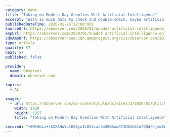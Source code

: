 ```yaml
---
category: news
title: "Taking on Modern Day Gremlins With Artificial Intelligence"
excerpt: "With so much data to check and double-check, maybe artificial intelligence (AI) can help stop these “gremlins” from wreaking havoc online. Perhaps the most iconic World War II cartoon is the Warner Bros. episode “Falling Hare.” Bugs Bunny pooh-poohs the notion of gremlins committing sabotage on the Allied war effort, until those little ..."
publishedDateTime: 2020-01-26T12:00:00Z
sourceUrl: https://observer.com/2020/01/anodot-artificial-intelligence-online-glitches/
ampUrl: https://observer.com/2020/01/anodot-artificial-intelligence-online-glitches/amp/
cdnAmpUrl: https://observer-com.cdn.ampproject.org/c/s/observer.com/2020/01/anodot-artificial-intelligence-online-glitches/amp/
type: article
quality: 57
heat: 57
published: false

provider:
  name: Observer
  domain: observer.com

topics:
  - AI

images:
  - url: https://observer.com/wp-content/uploads/sites/2/2020/01/glitch-2463383_1920.jpg?quality=80&strip
    width: 1920
    height: 1357
    title: "Taking on Modern Day Gremlins With Artificial Intelligence"

secured: "+SW+QbLz+/kXXAHuYu1KGSyuIL8S5iac5mSBBAow4T4D61b61dfODd/hjmw0W8K3Mea8PTPy7kFPYiVN2D2n9+EJHyO4Ib81YePuawPISTxgGFr5jUuV2rWNHD10Ww/xmOp8HopGFxBYdPzSbRe+3nbqQ/DJVPiFS1Lqp4OBb/ISchTj1y2rtHZMaHZsAHf3qmDlybzGsbOwOjiMTUoJQ8R01MFHM9z1eJWVlCj5ucm0XhAm9vZS6Tu8gbZwTk6Hw4D59RveDkYM3d6rKVH8s7dVI//kX4gG7FYmlCglLz2WqHsRoQ8NPTEu8n5sjIrkjRreaK/KBFaAypVTM7Tc3n/kULJLjv++u30+WO7m2jHjwzU0iy3wOf+6yzarsZSv6BqZM3mY4QbE5yrXcZjMZzE4iLTDNEVaY6qfTBuBGhX8v6Vz5TOF6kZKn9wMqcr/jC3sgYHOs5QOqyOIH+vIsmmAtV8iR8B2Q2UzyvM5klo=;+bR3HJc+1QCpEYerdJ+3lg=="
---
```


